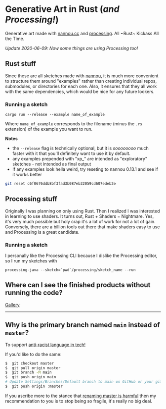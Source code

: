 # Generative Art in Rust (_and Processing!_)

Generative art made with [nannou.cc](https://nannou.cc/) and [processing](https://processing.org/). All ~Rust~ Kickass All the Time.

_Update 2020-06-09: Now some things are using Processing too!_

## Rust stuff

Since these are all sketches made with [nannou](https://nannou.cc/), it is much more convenient to structure them around "examples" rather than creating individual repos, submodules, or directories for each one. Also, it ensures that they all work with the same dependencies, which would be nice for any future lookers.

### Running a sketch

```
cargo run --release --example name_of_example
```

Where `name_of_example` corresponds to the filename (minus the `.rs` extension) of the example you want to run.

**Notes**
* the `--release` flag is technically optional, but it is _soooooooo_ much faster with it that you'll definitely want to use it by default.
* any examples prepended with "xp_" are intended as "exploratory" sketches - not intended as final output
* If any examples look hella weird, try reseting to nannou 0.13.1 and see if it works better

```bash
git reset c6f0676ddb8bf3fad3b087eb32059cd607edeb2e
```

## Processing stuff

Originally I was planning on only using Rust. Then I realized I was interested in learning to use shaders. It turns out, Rust + Shaders = Nightmare. Yes, it's very much possible but holy crap it's a lot of work for not a lot of gain. Conversely, there are a billion tools out there that make shaders easy to use and Processing is a great candidate.

### Running a sketch

I personally like the Processing CLI because I dislike the Processing editor, so I run my sketches with

```
processing-java --sketch=`pwd`/processing/sketch_name --run
```

## Where can I see the finished products without running the code?

[Gallery](./Gallery.md)

----

## Why is the primary branch named `main` instead of `master`?

To support [anti-racist language in tech!](https://dev.to/damcosset/replacing-master-in-git-2jim)

If you'd like to do the same:

```bash
$  git checkout master
$  git pull origin master
$  git branch -M main
$  git push origin main
# Update Settings/Branches/Default branch to main on GitHub or your git server of choice
$  git push origin :master
```

If you ascribe more to the stance that [renaming master is harmful](https://dev.to/dandv/8-problems-with-replacing-master-in-git-2hck) then my recommendation to you is to stop being so fragile, it's really no big deal.
